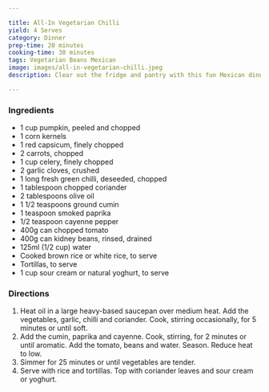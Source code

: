 ```yaml
---

title: All-In Vegetarian Chilli
yield: 4 Serves
category: Dinner
prep-time: 20 minutes
cooking-time: 30 minutes
tags: Vegetarian Beans Mexican
image: images/all-in-vegetarian-chilli.jpeg
description: Clear out the fridge and pantry with this fun Mexican dinner idea.

---
```


### Ingredients

* 1 cup pumpkin, peeled and chopped
* 1 corn kernels
* 1 red capsicum, finely chopped
* 2 carrots, chopped
* 1 cup celery, finely chopped
* 2 garlic cloves, crushed
* 1 long fresh green chilli, deseeded, chopped
* 1 tablespoon chopped coriander
* 2 tablespoons olive oil
* 1 1/2 teaspoons ground cumin
* 1 teaspoon smoked paprika
* 1/2 teaspoon cayenne pepper
* 400g can chopped tomato
* 400g can kidney beans, rinsed, drained
* 125ml (1/2 cup) water
* Cooked brown rice or white rice, to serve
* Tortillas, to serve
* 1 cup sour cream or natural yoghurt, to serve

### Directions

1. Heat oil in a large heavy-based saucepan over medium heat. Add the vegetables, garlic, chilli and coriander. Cook, stirring occasionally, for 5 minutes or until soft.
2. Add the cumin, paprika and cayenne. Cook, stirring, for 2 minutes or until aromatic. Add the tomato, beans and water. Season. Reduce heat to low.
3. Simmer for 25 minutes or until vegetables are tender.
4. Serve with rice and tortillas. Top with coriander leaves and sour cream or yoghurt.
